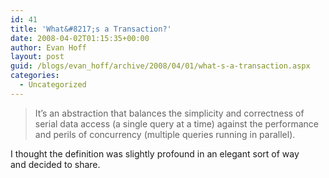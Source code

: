 ```yaml
---
id: 41
title: 'What&#8217;s a Transaction?'
date: 2008-04-02T01:15:35+00:00
author: Evan Hoff
layout: post
guid: /blogs/evan_hoff/archive/2008/04/01/what-s-a-transaction.aspx
categories:
  - Uncategorized
---
```

> It&#8217;s an abstraction that balances the simplicity and correctness&nbsp;of serial data access (a single query at a time)&nbsp;against the performance and perils&nbsp;of concurrency (multiple queries running in parallel).

I thought the definition was slightly profound in an elegant sort of way and&nbsp;decided to share.